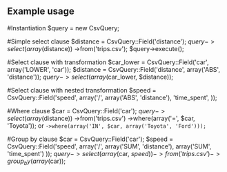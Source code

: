 Example usage
-------------

#Instantiation
$query = new CsvQuery;

#Simple select clause
    $distance = CsvQuery::Field('distance');
    $query->select(array($distance))
          ->from('trips.csv');
    $query->execute();

#Select clause with transformation
    $car_lower = CsvQuery::Field('car', array('LOWER', 'car'));
    $distance = CsvQuery::Field('distance', array('ABS', 'distance'));
    $query->select(array($car_lower, $distance));

#Select clause with nested transformation
    $speed = CsvQuery::Field('speed', array('/',
        array('ABS', 'distance'),
        'time_spent',
    ));

#Where clause
    $car = CsvQuery::Field('car');
    $query->select(array($distance))
          ->from('trips.csv')
          ->where(array('=', $car, 'Toyota'));
or `->where(array('IN', $car, array('Toyota', 'Ford')));`

#Group by clause
    $car = CsvQuery::Field('car');
    $speed = CsvQuery::Field('speed', array('/', 
        array('SUM', 'distance'), 
        array('SUM', 'time_spent')
    ));
    $query->select(array($car, $speed))
          ->from('trips.csv')
          ->group_by(array($car));
